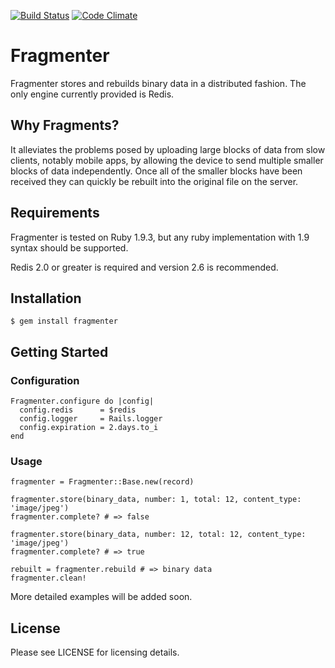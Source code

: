 [![Build Status](https://secure.travis-ci.org/dscout/fragmenter.png)](http://travis-ci.org/dscout/fragmenter)
[![Code Climate](https://codeclimate.com/github/dscout/fragmenter.png)](https://codeclimate.com/github/dscout/fragmenter)

# Fragmenter

Fragmenter stores and rebuilds binary data in a distributed fashion. The only
engine currently provided is Redis.

## Why Fragments?

It alleviates the problems posed by uploading large blocks of data from slow
clients, notably mobile apps, by allowing the device to send multiple smaller
blocks of data independently. Once all of the smaller blocks have been received
they can quickly be rebuilt into the original file on the server.

## Requirements

Fragmenter is tested on Ruby 1.9.3, but any ruby implementation with 1.9 syntax
should be supported.

Redis 2.0 or greater is required and version 2.6 is recommended.

## Installation

    $ gem install fragmenter

## Getting Started

### Configuration

    Fragmenter.configure do |config|
      config.redis      = $redis
      config.logger     = Rails.logger
      config.expiration = 2.days.to_i
    end

### Usage

    fragmenter = Fragmenter::Base.new(record)

    fragmenter.store(binary_data, number: 1, total: 12, content_type: 'image/jpeg')
    fragmenter.complete? # => false

    fragmenter.store(binary_data, number: 12, total: 12, content_type: 'image/jpeg')
    fragmenter.complete? # => true

    rebuilt = fragmenter.rebuild # => binary data
    fragmenter.clean!

More detailed examples will be added soon.

## License

Please see LICENSE for licensing details.
